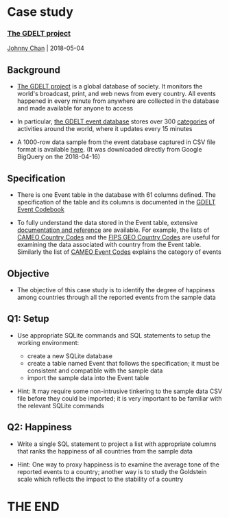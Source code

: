 # <i class="fas fa-suitcase"></i> Case study
### [The GDELT project](https://www.gdeltproject.org/)
[<i class="fab fa-creative-commons"></i>](https://creativecommons.org/licenses/by/4.0/) [Johnny Chan](mailto:jh.chan@auckland.ac.nz) | <i class="fas fa-calendar"></i> 2018-05-04



## Background
- [The GDELT project](https://www.gdeltproject.org/) is a global database of society. It monitors the world's broadcast, print, and web news from every country. All events happened in every minute from anywhere are collected in the database and made available for anyone to access

- In particular, [the GDELT event database](http://data.gdeltproject.org/documentation/GDELT-Event_Codebook-V2.0.pdf) stores over 300 [categories](http://data.gdeltproject.org/documentation/CAMEO.Manual.1.1b3.pdf) of activities around the world, where it updates every 15 minutes

- A 1000-row data sample from the event database captured in CSV file format is available [here](https://johnny723.github.io/infosys222/case/results-20180416-200748.csv). (It was downloaded directly from Google BigQuery on the 2018-04-16)



## Specification
- There is one Event table in the database with 61 columns defined. The specification of the table and its columns is documented in the [GDELT Event Codebook](http://data.gdeltproject.org/documentation/GDELT-Event_Codebook-V2.0.pdf)

- To fully understand the data stored in the Event table, extensive [documentation and reference](https://www.gdeltproject.org/data.html#documentation)  are available. For example, the lists of [CAMEO Country Codes](https://www.gdeltproject.org/data/lookups/CAMEO.country.txt) and the [FIPS GEO Country Codes](https://www.gdeltproject.org/data/lookups/FIPS.country.txt) are useful for examining the data associated with country from the Event table. Similarly the list of [CAMEO Event Codes](https://www.gdeltproject.org/data/lookups/CAMEO.eventcodes.txt) explains the category of events



## Objective
- The objective of this case study is to identify the degree of happiness among countries through all the reported events from the sample data



## Q1: Setup
- Use appropriate SQLite commands and SQL statements to setup the working environment:
  - create a new SQLite database
  - create a table named Event that follows the specification; it must be consistent and compatible with the sample data
  - import the sample data into the Event table

- Hint: It may require some non-intrusive tinkering to the sample data CSV file before they could be imported; it is very important to be familiar with the relevant SQLite commands



## Q2: Happiness
- Write a single SQL statement to project a list with appropriate columns that ranks the happiness of all countries from the sample data

- Hint: One way to proxy happiness is to examine the average tone of the reported events to a country; another way is to study the Goldstein scale which reflects the impact to the stability of a country



# THE END
<canvas width=400 height=400 class="anything">
<!--
{
  "initialize": "function(container) {
	var width = container.width,
	    height = container.height;
	var projection = d3.geo.orthographic()
	    .translate([width / 2, height / 2])
	    .scale(width / 2 - 20)
	    .clipAngle(90)
	    .precision(0.6);

	var c = container.getContext('2d');

	var path = d3.geo.path()
	    .projection(projection)
	    .context(c);

	var title = container.parentElement.querySelector('.country');
	queue()
	    .defer(d3.json, '../asset/globe/world-110m.json')
	    .defer(d3.tsv, '../asset/globe/world-country-names.tsv')
	    .await(ready);

	function ready(error, world, names) {
	  if (error) throw error;

	  var globe = {type: 'Sphere'},
	      land = topojson.feature(world, world.objects.land),
	      countries = topojson.feature(world, world.objects.countries).features,
	      borders = topojson.mesh(world, world.objects.countries, function(a, b) { return a !== b; }),
	      i = -1,
	      n = countries.length;

	  countries = countries.filter(function(d) {
	    return names.some(function(n) {
	      if (d.id == n.id) return d.name = n.name;
	    });
	  }).sort(function(a, b) {
	    return a.name.localeCompare(b.name);
	  });

	  (function transition() {
	    d3.transition()
	        .duration(1250)
	        .each('start', function() {
			while ( !countries[i = (i + 1) % n] ) {};			
			title.innerHTML = (countries[i].name);
	        })
	        .tween('rotate', function() {
	          var p = d3.geo.centroid(countries[i]),
	              r = d3.interpolate(projection.rotate(), [-p[0], -p[1]]);
	          return function(t) {
	            projection.rotate(r(t));
	            c.clearRect(0, 0, width, height);
	            c.fillStyle = '#fff', c.lineWidth = 2, c.beginPath(), path(globe), c.fill();
	            c.fillStyle = '#42affa', c.beginPath(), path(land), c.fill();
	            c.fillStyle = '#f00', c.beginPath(), path(countries[i]), c.fill();
	            c.strokeStyle = '#ccc', c.lineWidth = .5, c.beginPath(), path(borders), c.stroke();
	            c.strokeStyle = '#ccc', c.lineWidth = 2, c.beginPath(), path(globe), c.stroke();
	          };
	        })
	      .transition()
	        .each('end', transition);
	  })();
	}

	d3.select(self.frameElement).style('height', height + 'px');

    }"
}
-->
</canvas>

Database is awesome in <span class="country">everywhere</span>!

[<i class="fas fa-print"></i>](?print-pdf#)
